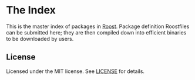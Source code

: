 # The Index

This is the master index of packages in [Roost](https://github.com/dirk/Roost).
Package definition Roostfiles can be submitted here; they are then compiled
down into efficient binaries to be downloaded by users.

## License

Licensed under the MIT license. See [LICENSE](LICENSE) for details.

